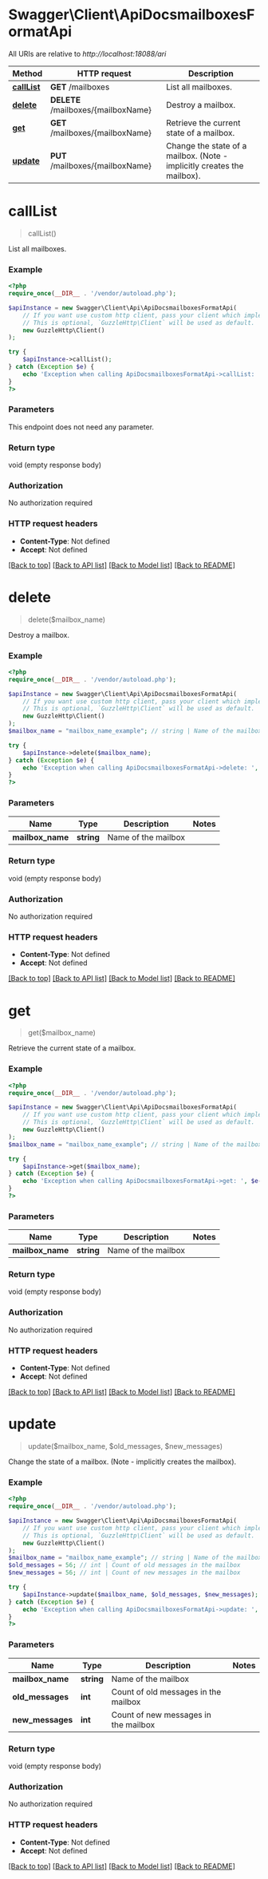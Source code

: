 # Swagger\Client\ApiDocsmailboxesFormatApi

All URIs are relative to *http://localhost:18088/ari*

Method | HTTP request | Description
------------- | ------------- | -------------
[**callList**](ApiDocsmailboxesFormatApi.md#callList) | **GET** /mailboxes | List all mailboxes.
[**delete**](ApiDocsmailboxesFormatApi.md#delete) | **DELETE** /mailboxes/{mailboxName} | Destroy a mailbox.
[**get**](ApiDocsmailboxesFormatApi.md#get) | **GET** /mailboxes/{mailboxName} | Retrieve the current state of a mailbox.
[**update**](ApiDocsmailboxesFormatApi.md#update) | **PUT** /mailboxes/{mailboxName} | Change the state of a mailbox. (Note - implicitly creates the mailbox).


# **callList**
> callList()

List all mailboxes.

### Example
```php
<?php
require_once(__DIR__ . '/vendor/autoload.php');

$apiInstance = new Swagger\Client\Api\ApiDocsmailboxesFormatApi(
    // If you want use custom http client, pass your client which implements `GuzzleHttp\ClientInterface`.
    // This is optional, `GuzzleHttp\Client` will be used as default.
    new GuzzleHttp\Client()
);

try {
    $apiInstance->callList();
} catch (Exception $e) {
    echo 'Exception when calling ApiDocsmailboxesFormatApi->callList: ', $e->getMessage(), PHP_EOL;
}
?>
```

### Parameters
This endpoint does not need any parameter.

### Return type

void (empty response body)

### Authorization

No authorization required

### HTTP request headers

 - **Content-Type**: Not defined
 - **Accept**: Not defined

[[Back to top]](#) [[Back to API list]](../../README.md#documentation-for-api-endpoints) [[Back to Model list]](../../README.md#documentation-for-models) [[Back to README]](../../README.md)

# **delete**
> delete($mailbox_name)

Destroy a mailbox.

### Example
```php
<?php
require_once(__DIR__ . '/vendor/autoload.php');

$apiInstance = new Swagger\Client\Api\ApiDocsmailboxesFormatApi(
    // If you want use custom http client, pass your client which implements `GuzzleHttp\ClientInterface`.
    // This is optional, `GuzzleHttp\Client` will be used as default.
    new GuzzleHttp\Client()
);
$mailbox_name = "mailbox_name_example"; // string | Name of the mailbox

try {
    $apiInstance->delete($mailbox_name);
} catch (Exception $e) {
    echo 'Exception when calling ApiDocsmailboxesFormatApi->delete: ', $e->getMessage(), PHP_EOL;
}
?>
```

### Parameters

Name | Type | Description  | Notes
------------- | ------------- | ------------- | -------------
 **mailbox_name** | **string**| Name of the mailbox |

### Return type

void (empty response body)

### Authorization

No authorization required

### HTTP request headers

 - **Content-Type**: Not defined
 - **Accept**: Not defined

[[Back to top]](#) [[Back to API list]](../../README.md#documentation-for-api-endpoints) [[Back to Model list]](../../README.md#documentation-for-models) [[Back to README]](../../README.md)

# **get**
> get($mailbox_name)

Retrieve the current state of a mailbox.

### Example
```php
<?php
require_once(__DIR__ . '/vendor/autoload.php');

$apiInstance = new Swagger\Client\Api\ApiDocsmailboxesFormatApi(
    // If you want use custom http client, pass your client which implements `GuzzleHttp\ClientInterface`.
    // This is optional, `GuzzleHttp\Client` will be used as default.
    new GuzzleHttp\Client()
);
$mailbox_name = "mailbox_name_example"; // string | Name of the mailbox

try {
    $apiInstance->get($mailbox_name);
} catch (Exception $e) {
    echo 'Exception when calling ApiDocsmailboxesFormatApi->get: ', $e->getMessage(), PHP_EOL;
}
?>
```

### Parameters

Name | Type | Description  | Notes
------------- | ------------- | ------------- | -------------
 **mailbox_name** | **string**| Name of the mailbox |

### Return type

void (empty response body)

### Authorization

No authorization required

### HTTP request headers

 - **Content-Type**: Not defined
 - **Accept**: Not defined

[[Back to top]](#) [[Back to API list]](../../README.md#documentation-for-api-endpoints) [[Back to Model list]](../../README.md#documentation-for-models) [[Back to README]](../../README.md)

# **update**
> update($mailbox_name, $old_messages, $new_messages)

Change the state of a mailbox. (Note - implicitly creates the mailbox).

### Example
```php
<?php
require_once(__DIR__ . '/vendor/autoload.php');

$apiInstance = new Swagger\Client\Api\ApiDocsmailboxesFormatApi(
    // If you want use custom http client, pass your client which implements `GuzzleHttp\ClientInterface`.
    // This is optional, `GuzzleHttp\Client` will be used as default.
    new GuzzleHttp\Client()
);
$mailbox_name = "mailbox_name_example"; // string | Name of the mailbox
$old_messages = 56; // int | Count of old messages in the mailbox
$new_messages = 56; // int | Count of new messages in the mailbox

try {
    $apiInstance->update($mailbox_name, $old_messages, $new_messages);
} catch (Exception $e) {
    echo 'Exception when calling ApiDocsmailboxesFormatApi->update: ', $e->getMessage(), PHP_EOL;
}
?>
```

### Parameters

Name | Type | Description  | Notes
------------- | ------------- | ------------- | -------------
 **mailbox_name** | **string**| Name of the mailbox |
 **old_messages** | **int**| Count of old messages in the mailbox |
 **new_messages** | **int**| Count of new messages in the mailbox |

### Return type

void (empty response body)

### Authorization

No authorization required

### HTTP request headers

 - **Content-Type**: Not defined
 - **Accept**: Not defined

[[Back to top]](#) [[Back to API list]](../../README.md#documentation-for-api-endpoints) [[Back to Model list]](../../README.md#documentation-for-models) [[Back to README]](../../README.md)

